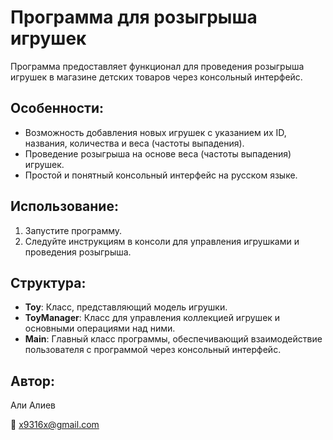 # Программа для розыгрыша игрушек

Программа предоставляет функционал для проведения розыгрыша игрушек в магазине детских товаров через консольный интерфейс.

## Особенности:
- Возможность добавления новых игрушек с указанием их ID, названия, количества и веса (частоты выпадения).
- Проведение розыгрыша на основе веса (частоты выпадения) игрушек.
- Простой и понятный консольный интерфейс на русском языке.

## Использование:
1. Запустите программу.
2. Следуйте инструкциям в консоли для управления игрушками и проведения розыгрыша.

## Структура:
- **Toy**: Класс, представляющий модель игрушки.
- **ToyManager**: Класс для управления коллекцией игрушек и основными операциями над ними.
- **Main**: Главный класс программы, обеспечивающий взаимодействие пользователя с программой через консольный интерфейс.

## Автор:
Али Алиев

📧 x9316x@gmail.com
